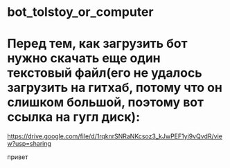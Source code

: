 # bot_tolstoy_or_computer

# Перед тем, как загрузить бот нужно скачать еще один текстовый файл(его не удалось загрузить на гитхаб, потому что он слишком большой, поэтому вот ссылка на гугл диск):
https://drive.google.com/file/d/1rqknrSNRaNKcsoz3_kJwPEF1yi9vQvdR/view?usp=sharing

привет
